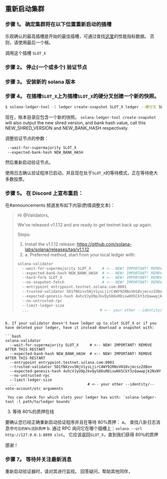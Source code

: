 ## 重新启动集群

### 步骤 1。 确定集群将在以下位置重新启动的插槽

乐观确认的最高插槽是开始的最佳插槽，可通过查找[这里](https://github.com/solana-labs/solana/blob/0264147d42d506fb888f5c4c021a998e231a3e74/core/src/optimistic_confirmation_verifier.rs#L71)的性能指标数据。 否则，请使用最后一个根。

调用这个插槽 `SLOT_X`

### 步骤 2。 停止(一个或多个) 验证节点

### 步骤 3。 安装新的 solana 版本

### 步骤 4。 在插槽`SLOT_X`上为插槽`SLOT_X`的硬分叉创建一个新的快照。

```bash
$ solana-ledger-tool -l ledger create-snapshot SLOT_X ledger --硬分叉 SLOT_X
```

现在，账本目录应包含一个新的快照。 `solana-ledger-tool create-snapshot` will also output the new shred version, and bank hash value, call this NEW_SHRED_VERSION and NEW_BANK_HASH respectively.

调整验证节点的参数：

```bash
 --wait-for-supermajority SLOT_X
 --expected-bank-hash NEW_BANK_HASH
```

然后重新启动验证节点。

使用日志确认验证程序已启动，并且现在处于`SLOT_X`的等待模式，正在等待绝大多数投票。

### 步骤 5。 在 Discord 上宣布重启：

在#announcements 频道发布如下内容(酌情调整文本)：

> Hi @Validators,
>
> We've released v1.1.12 and are ready to get testnet back up again.
>
> Steps:
>
> 1. Install the v1.1.12 release: https://github.com/solana-labs/solana/releases/tag/v1.1.12
> 2. a. Preferred method, start from your local ledger with:
>
> ```bash
> solana-validator
>   --wait-for-supermajority SLOT_X     # <-- NEW! IMPORTANT! REMOVE AFTER THIS RESTART
>   --expected-bank-hash NEW_BANK_HASH  # <-- NEW! IMPORTANT! REMOVE AFTER THIS RESTART
>   --hard-fork SLOT_X                  # <-- NEW! IMPORTANT! REMOVE AFTER THIS RESTART
>   --no-snapshot-fetch                 # <-- NEW! IMPORTANT! REMOVE AFTER THIS RESTART
>   --entrypoint entrypoint.testnet.solana.com:8001
>   --trusted-validator 5D1fNXzvv5NjV1ysLjirC4WY92RNsVH18vjmcszZd8on
>   --expected-genesis-hash 4uhcVJyU9pJkvQyS88uRDiswHXSCkY3zQawwpjk2NsNY
>   --no-untrusted-rpc
>   --limit-ledger-size
>   ...                                # <-- your other --identity/--vote-account/etc arguments
> ```

````

b. If your validator doesn't have ledger up to slot SLOT_X or if you have deleted your ledger, have it instead download a snapshot with:

```bash
solana-validator
  --wait-for-supermajority SLOT_X     # <-- NEW! IMPORTANT! REMOVE AFTER THIS RESTART
  --expected-bank-hash NEW_BANK_HASH  # <-- NEW! IMPORTANT! REMOVE AFTER THIS RESTART
  --entrypoint entrypoint.testnet.solana.com:8001
  --trusted-validator 5D1fNXzvv5NjV1ysLjirC4WY92RNsVH18vjmcszZd8on
  --expected-genesis-hash 4uhcVJyU9pJkvQyS88uRDiswHXSCkY3zQawwpjk2NsNY
  --no-untrusted-rpc
  --limit-ledger-size
  ...                                # <-- your other --identity/--vote-account/etc arguments
````

     You can check for which slots your ledger has with: `solana-ledger-tool -l path/to/ledger bounds`

3. 等待 80%的质押在线

要确认您已经正确重新启动验证程序并且在等待 80%质押： a。 查找八卦日志消息中`可见的N％活跃质押` b. 通过 RPC 询问它在哪个插槽上：`solana --url http://127.0.0.1:8899 slot`。 它应该返回`SLOT_X`，直到我们获得 80％的质押

感谢！

### 步骤 7。 等待并关注最新消息

重新启动验证器时，请对其进行监视。 回答疑问，帮助其他同伴，
